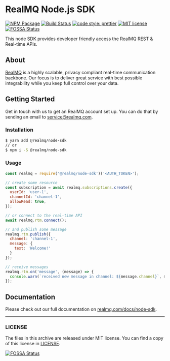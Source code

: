 # RealMQ Node.js SDK

[![NPM Package](https://img.shields.io/npm/v/@realmq/node-sdk.svg?style=flat-square)](https://www.npmjs.com/package/@realmq/node-sdk)
[![Build Status](https://img.shields.io/travis/realmq/realmq-node-sdk/master.svg?style=flat-square)](https://travis-ci.org/realMQ/realmq-node-sdk)
[![code style: prettier](https://img.shields.io/badge/code_style-prettier-ff69b4.svg?style=flat-square)](https://github.com/prettier/prettier)
[![MIT license](https://img.shields.io/github/license/realmq/realmq-node-sdk.svg?style=flat-square)](LICENSE)
[![FOSSA Status](https://app.fossa.io/api/projects/git%2Bgithub.com%2Frealmq%2Frealmq-node-sdk.svg?type=shield)](https://app.fossa.io/projects/git%2Bgithub.com%2Frealmq%2Frealmq-node-sdk?ref=badge_shield)


This node SDK provides developer friendly access the RealMQ REST & Real-time APIs.

## About

[RealMQ](https://realmq.com) is a highly scalable, privacy compliant real-time communication backbone.
Our focus is to deliver great service with best possible integrability while you keep full control over your data.

## Getting Started

Get in touch with us to get an RealMQ account set up.
You can do that by sending an email to service@realmq.com.

### Installation

```bash
$ yarn add @realmq/node-sdk
// or
$ npm i -S @realmq/node-sdk
```

### Usage

```js
const realmq = require('@realmq/node-sdk')('<AUTH_TOKEN>');

// create some resource
const subscription = await realmq.subscriptions.create({
  userId: 'user-1',
  channelId: 'channel-1',
  allowRead: true,
});

// or connect to the real-time API
await realmq.rtm.connect();

// and publish some message
realmq.rtm.publish({
  channel: 'channel-1',
  message: {
    text: 'Welcome!'
  }
});

// receive messages
realmq.rtm.on('message', (message) => {
  console.warn(`received new message in channel: ${message.channel}`, message.data)
});
```


## Documentation

Please check out our full documentation on [realmq.com/docs/node-sdk](https://realmq.com/docs/node-sdk).

---

### LICENSE

The files in this archive are released under MIT license.
You can find a copy of this license in [LICENSE](LICENSE).


[![FOSSA Status](https://app.fossa.io/api/projects/git%2Bgithub.com%2Frealmq%2Frealmq-node-sdk.svg?type=large)](https://app.fossa.io/projects/git%2Bgithub.com%2Frealmq%2Frealmq-node-sdk?ref=badge_large)